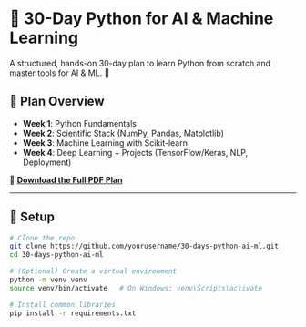 # 🧠 30-Day Python for AI & Machine Learning

A structured, hands-on 30-day plan to learn Python from scratch and master tools for AI & ML. 🚀

## 📅 Plan Overview

- **Week 1**: Python Fundamentals
- **Week 2**: Scientific Stack (NumPy, Pandas, Matplotlib)
- **Week 3**: Machine Learning with Scikit-learn
- **Week 4**: Deep Learning + Projects (TensorFlow/Keras, NLP, Deployment)

📄 **[Download the Full PDF Plan](./30-Day-Python-AI-ML-Plan.pdf)**

---

## 🔧 Setup

```bash
# Clone the repo
git clone https://github.com/yourusername/30-days-python-ai-ml.git
cd 30-days-python-ai-ml

# (Optional) Create a virtual environment
python -m venv venv
source venv/bin/activate   # On Windows: venv\Scripts\activate

# Install common libraries
pip install -r requirements.txt
